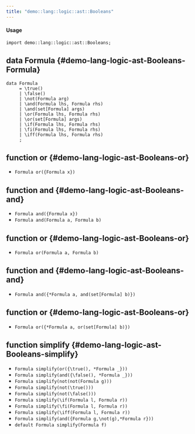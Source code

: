 ```yaml
---
title: "demo::lang::logic::ast::Booleans"
---
```


#### Usage

`import demo::lang::logic::ast::Booleans;`


## data Formula {#demo-lang-logic-ast-Booleans-Formula}

```rascal
data Formula  
     = \true()
     | \false()
     | \not(Formula arg)
     | \and(Formula lhs, Formula rhs)
     | \and(set[Formula] args)
     | \or(Formula lhs, Formula rhs)
     | \or(set[Formula] args)
     | \if(Formula lhs, Formula rhs)
     | \fi(Formula lhs, Formula rhs)
     | \iff(Formula lhs, Formula rhs)
     ;
```

## function or {#demo-lang-logic-ast-Booleans-or}

* ``Formula or({Formula x})``

## function and {#demo-lang-logic-ast-Booleans-and}

* ``Formula and({Formula x})``
* ``Formula and(Formula a, Formula b)``

## function or {#demo-lang-logic-ast-Booleans-or}

* ``Formula or(Formula a, Formula b)``

## function and {#demo-lang-logic-ast-Booleans-and}

* ``Formula and({*Formula a, and(set[Formula] b)})``

## function or {#demo-lang-logic-ast-Booleans-or}

* ``Formula or({*Formula a, or(set[Formula] b)})``

## function simplify {#demo-lang-logic-ast-Booleans-simplify}

* ``Formula simplify(or({\true(), *Formula _}))``
* ``Formula simplify(and({\false(), *Formula _}))``
* ``Formula simplify(not(not(Formula g)))``
* ``Formula simplify(not(\true()))``
* ``Formula simplify(not(\false()))``
* ``Formula simplify(\if(Formula l, Formula r))``
* ``Formula simplify(\fi(Formula l, Formula r))``
* ``Formula simplify(\iff(Formula l, Formula r))``
* ``Formula simplify(and({Formula g,\not(g),*Formula r}))``
* ``default Formula simplify(Formula f)``


